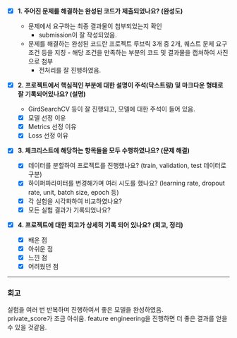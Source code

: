 - [x] **1. 주어진 문제를 해결하는 완성된 코드가 제출되었나요? (완성도)**

  - 문제에서 요구하는 최종 결과물이 첨부되었는지 확인
    - submission이 잘 작성되었음.
  - 문제를 해결하는 완성된 코드란 프로젝트 루브릭 3개 중 2개,
    퀘스트 문제 요구조건 등을 지칭 - 해당 조건을 만족하는 부분의 코드 및 결과물을 캡쳐하여 사진으로 첨부
    - 전처리를 잘 진행하였음.

- [x] **2. 프로젝트에서 핵심적인 부분에 대한 설명이 주석(닥스트링) 및 마크다운 형태로 잘 기록되어있나요? (설명)**

  - GirdSearchCV 등이 잘 진행되고, 모델에 대한 주석이 들어 있음.
  - [x] 모델 선정 이유
  - [x] Metrics 선정 이유
  - [x] Loss 선정 이유

- [x] **3. 체크리스트에 해당하는 항목들을 모두 수행하였나요? (문제 해결)**

  - [x] 데이터를 분할하여 프로젝트를 진행했나요? (train, validation, test 데이터로 구분)
  - [x] 하이퍼파라미터를 변경해가며 여러 시도를 했나요? (learning rate, dropout rate, unit, batch size, epoch 등)
  - [x] 각 실험을 시각화하여 비교하였나요?
  - [x] 모든 실험 결과가 기록되었나요?

- [x] **4. 프로젝트에 대한 회고가 상세히 기록 되어 있나요? (회고, 정리)**
  - [x] 배운 점
  - [x] 아쉬운 점
  - [x] 느낀 점
  - [x] 어려웠던 점

---

### 회고

실험을 여러 번 반복하며 진행하여서 좋은 모델을 완성하였음.  
private_score가 조금 아쉬움. feature engineering을 진행하면 더 좋은 결과를 얻을 수 있을 것같음.
